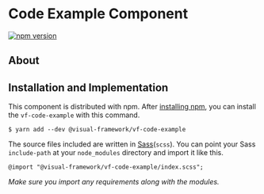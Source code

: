 # Code Example Component

[![npm version](https://badge.fury.io/js/%40visual-framework%2Fvf-code-example.svg)](https://badge.fury.io/js/%40visual-framework%2Fvf-code-example)

## About

## Installation and Implementation

This component is distributed with npm. After [installing npm](https://www.npmjs.com/get-npm), you can install the `vf-code-example` with this command.

```
$ yarn add --dev @visual-framework/vf-code-example
```

The source files included are written in [Sass](http://sass-lang.com)(`scss`). You can point your Sass `include-path` at your `node_modules` directory and import it like this.

```
@import "@visual-framework/vf-code-example/index.scss";
```

_Make sure you import any requirements along with the modules._
